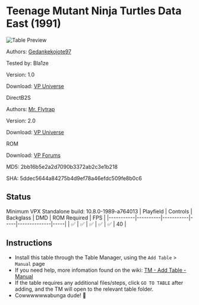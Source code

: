# Teenage Mutant Ninja Turtles Data East (1991)

![Table Preview](../../images/vpx-tmnt.png)

Authors: [Gedankekojote97](https://vpuniverse.com/profile/42203-gedankekojote97/)

Tested by: Bla1ze

Version: 1.0

Download: [VP Universe](https://vpuniverse.com/files/file/9830-teenage-mutant-ninja-turtles-mod-nfozzy-fleep-sounds-lut/)

DirectB2S

Authors: [Mr. Flytrap](https://vpuniverse.com/profile/43240-mrflytrap/)

Version: 2.0

Download: [VP Universe](https://vpuniverse.com/files/file/11308-tmnt-data-east-1991-animated-alternate-backglass/)

ROM

Download: [VP Forums](https://www.vpforums.org/index.php?app=downloads&showfile=827)

MD5: 2bb16b5e2a2d7090b3372ab2c3e1b218

SHA: 5ddec5644a84275b4d9ef78a46efdc509fe8b0c6

## Status 

Minimum VPX Standalone build: 10.8.0-1989-a764013
| Playfield | Controls | Backglass | DMD | ROM Required | FPS | 
|-----------|----------|-----------|-----|--------------|-----|
| :white_check_mark: | :white_check_mark: | :white_check_mark: | :white_check_mark: | :white_check_mark: | 40 |

## Instructions

- Install this table through the Table Manager, using the `Add Table` > `Manual` page
- If you need help, more infomation found on the wiki: [TM - Add Table - Manual](https://github.com/LegendsUnchained/vpx-standalone-alp4k/wiki/%5B04%5D-%F0%9F%A7%A1-TM-%E2%80%90-Other-Features#add-table---manual)
- If the table requires any additional files/steps, click `GO TO TABLE` after adding, and the TM will open to the relevant table folder.
- Cowwwwwwabunga dude! 🐢

